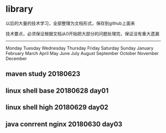 # library

以后的大量的技术学习，全部整理为文档形式，保存到github上面来

技术要点，必须保证根据文档从0开始把大部分的问题处理完，保证没有重大遗漏

--------------
Monday Tuesday Wednesday Thursday Friday Saturday Sunday 
January February March April May June 
July August September October November December
## maven  study         20180623
## 
## 
## linux shell base 20180628  day01
## linux shell high 20180629  day02
## java conrrent nginx   20180630  day03
